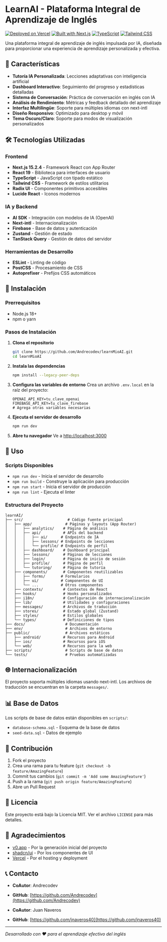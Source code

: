 # LearnAI - Plataforma Integral de Aprendizaje de Inglés

[![Deployed on Vercel](https://img.shields.io/badge/Deployed%20on-Vercel-black?style=for-the-badge&logo=vercel)](https://vercel.com/andrecodevs-projects/v0-comprehensive-english-platform)
[![Built with Next.js](https://img.shields.io/badge/Built%20with-Next.js-black?style=for-the-badge&logo=next.js)](https://nextjs.org)
[![TypeScript](https://img.shields.io/badge/TypeScript-007ACC?style=for-the-badge&logo=typescript&logoColor=white)](https://www.typescriptlang.org/)
[![Tailwind CSS](https://img.shields.io/badge/Tailwind_CSS-38B2AC?style=for-the-badge&logo=tailwind-css&logoColor=white)](https://tailwindcss.com)

Una plataforma integral de aprendizaje de inglés impulsada por IA, diseñada para proporcionar una experiencia de aprendizaje personalizada y efectiva.

## 🌟 Características

- **Tutoría IA Personalizada**: Lecciones adaptativas con inteligencia artificial
- **Dashboard Interactivo**: Seguimiento del progreso y estadísticas detalladas
- **Sistema de Conversación**: Práctica de conversación en inglés con IA
- **Análisis de Rendimiento**: Métricas y feedback detallado del aprendizaje
- **Interfaz Multilingüe**: Soporte para múltiples idiomas con next-intl
- **Diseño Responsivo**: Optimizado para desktop y móvil
- **Tema Oscuro/Claro**: Soporte para modos de visualización personalizados

## 🛠️ Tecnologías Utilizadas

### Frontend
- **Next.js 15.2.4** - Framework React con App Router
- **React 19** - Biblioteca para interfaces de usuario
- **TypeScript** - JavaScript con tipado estático
- **Tailwind CSS** - Framework de estilos utilitarios
- **Radix UI** - Componentes primitivos accesibles
- **Lucide React** - Iconos modernos

### IA y Backend
- **AI SDK** - Integración con modelos de IA (OpenAI)
- **Next-intl** - Internacionalización
- **Firebase** - Base de datos y autenticación
- **Zustand** - Gestión de estado
- **TanStack Query** - Gestión de datos del servidor

### Herramientas de Desarrollo
- **ESLint** - Linting de código
- **PostCSS** - Procesamiento de CSS
- **Autoprefixer** - Prefijos CSS automáticos

## 🚀 Instalación

### Prerrequisitos
- Node.js 18+
- npm o yarn

### Pasos de Instalación

1. **Clona el repositorio**
   ```bash
   git clone https://github.com/Andrecodev/learnMioAI.git
   cd learnMioAI
   ```

2. **Instala las dependencias**
   ```bash
   npm install --legacy-peer-deps
   ```

3. **Configura las variables de entorno**
   Crea un archivo `.env.local` en la raíz del proyecto:
   ```env
   OPENAI_API_KEY=tu_clave_openai
   FIREBASE_API_KEY=tu_clave_firebase
   # Agrega otras variables necesarias
   ```

4. **Ejecuta el servidor de desarrollo**
   ```bash
   npm run dev
   ```

5. **Abre tu navegador**
   Ve a [http://localhost:3000](http://localhost:3000)

## 📖 Uso

### Scripts Disponibles

- `npm run dev` - Inicia el servidor de desarrollo
- `npm run build` - Construye la aplicación para producción
- `npm run start` - Inicia el servidor de producción
- `npm run lint` - Ejecuta el linter

### Estructura del Proyecto

```
learnAI/
├── src/                    # Código fuente principal
│   ├── app/               # Páginas y layouts (App Router)
│   │   ├── analytics/    # Página de análisis
│   │   ├── api/          # APIs del backend
│   │   │   ├── ai/      # Endpoints de IA
│   │   │   ├── lessons/ # Endpoints de lecciones
│   │   │   └── profile/ # Endpoints de perfil
│   │   ├── dashboard/    # Dashboard principal
│   │   ├── lessons/      # Páginas de lecciones
│   │   ├── login/        # Página de inicio de sesión
│   │   ├── profile/      # Página de perfil
│   │   └── tutoring/     # Página de tutoría
│   ├── components/       # Componentes reutilizables
│   │   ├── forms/       # Formularios
│   │   ├── ui/          # Componentes de UI
│   │   └── ...          # Otros componentes
│   ├── contexts/         # Contextos de React
│   ├── hooks/            # Hooks personalizados
│   ├── i18n/             # Configuración de internacionalización
│   ├── lib/              # Utilidades y configuraciones
│   ├── messages/         # Archivos de traducción
│   ├── stores/           # Estado global (Zustand)
│   ├── styles/           # Estilos globales
│   └── types/            # Definiciones de tipos
├── docs/                  # Documentación
├── env/                   # Archivos de entorno
├── public/                # Archivos estáticos
│   ├── android/          # Recursos para Android
│   ├── ios/              # Recursos para iOS
│   └── web/              # Recursos para la web
├── scripts/               # Scripts de base de datos
└── tests/                 # Pruebas automatizadas
```

## 🌐 Internacionalización

El proyecto soporta múltiples idiomas usando next-intl. Los archivos de traducción se encuentran en la carpeta `messages/`.

## 📊 Base de Datos

Los scripts de base de datos están disponibles en `scripts/`:
- `database-schema.sql` - Esquema de la base de datos
- `seed-data.sql` - Datos de ejemplo

## 🤝 Contribución

1. Fork el proyecto
2. Crea una rama para tu feature (`git checkout -b feature/AmazingFeature`)
3. Commit tus cambios (`git commit -m 'Add some AmazingFeature'`)
4. Push a la rama (`git push origin feature/AmazingFeature`)
5. Abre un Pull Request

## 📝 Licencia

Este proyecto está bajo la Licencia MIT. Ver el archivo `LICENSE` para más detalles.

## 🙏 Agradecimientos

- [v0.app](https://v0.app) - Por la generación inicial del proyecto
- [shadcn/ui](https://ui.shadcn.com) - Por los componentes de UI
- [Vercel](https://vercel.com) - Por el hosting y deployment

## 📞 Contacto

- **CoAutor**: Andrecodev
- **GitHub**: [https://github.com/Andrecodev](https://github.com/Andrecodev)

- **CoAutor**: Juan Naveros
- **GitHub**: [https://github.com/jnaveros40](https://github.com/jnaveros40)

---

*Desarrollado con ❤️ para el aprendizaje efectivo del inglés*